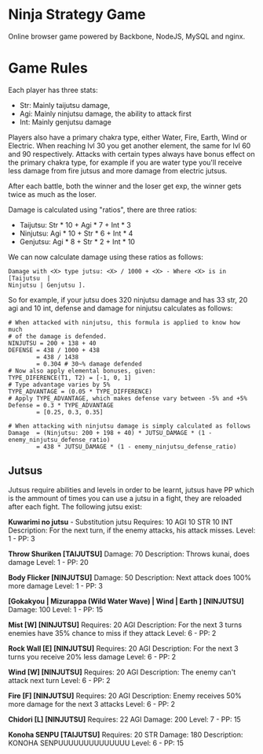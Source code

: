 # Ninja Strategy Game
Online browser game powered by Backbone, NodeJS, MySQL and nginx.

# Game Rules
Each player has three stats:

 * Str: Mainly taijutsu damage, 
 * Agi: Mainly ninjutsu damage, the ability to attack first
 * Int: Mainly genjutsu damage

Players also have a primary chakra type, either Water, Fire, Earth, Wind or Electric.
When reaching lvl 30 you get another element, the same for lvl 60 and 90
respectively. Attacks with certain types always have bonus effect on the
primary chakra type, for example if you are water type you'll receive less
damage from fire jutsus and more damage from electric jutsus.

After each battle, both the winner and the loser get exp, the winner gets twice
as much as the loser.

Damage is calculated using "ratios", there are three ratios:

 * Taijutsu: Str * 10 + Agi * 7 + Int * 3
 * Ninjutsu: Agi * 10 + Str * 6 + Int * 4
 * Genjutsu: Agi * 8  + Str * 2 + Int * 10

We can now calculate damage using these ratios as follows:

    Damage with <X> type jutsu: <X> / 1000 + <X> - Where <X> is in [Taijutsu  |
    Ninjutsu | Genjutsu ].

So for example, if your jutsu does 320 ninjutsu damage and has 33 str, 20 agi
and 10 int, defense and damage for ninjutsu calculates as follows:

    # When attacked with ninjutsu, this formula is applied to know how much
    # of the damage is defended.
    NINJUTSU = 200 + 138 + 40
    DEFENSE = 438 / 1000 + 438
            = 438 / 1438
            = 0.304 # 30~% damage defended
    # Now also apply elemental bonuses, given:
    TYPE_DIFERENCE(T1, T2) = [-1, 0, 1]
    # Type advantage varies by 5%
    TYPE_ADVANTAGE = (0.05 * TYPE_DIFFERENCE)
    # Apply TYPE_ADVANTAGE, which makes defense vary between -5% and +5%
    Defense = 0.3 * TYPE_ADVANTAGE
            = [0.25, 0.3, 0.35]

    # When attacking with ninjutsu damage is simply calculated as follows
    Damage  = (Ninjutsu: 200 + 198 + 40) * JUTSU_DAMAGE * (1 - enemy_ninjutsu_defense_ratio)
            = 438 * JUTSU_DAMAGE * (1 - enemy_ninjutsu_defense_ratio)

## Jutsus
Jutsus require abilities and levels in order to be learnt, jutsus have PP which
is the ammount of times you can use a jutsu in a fight, they are reloaded after
each fight. The following jutsu exist:

**Kuwarimi no jutsu** - Substitution jutsu
Requires: 10 AGI 10 STR 10 INT
Description: For the next turn, if the enemy attacks, his attack misses.
Level: 1 - PP: 3

**Throw Shuriken [TAIJUTSU]**
Damage: 70
Description: Throws kunai, does damage
Level: 1 - PP: 20

**Body Flicker [NINJUTSU]**
Damage: 50
Description: Next attack does 100% more damage
Level: 1 - PP: 3

**[Gokakyou | Mizurappa (Wild Water Wave) | Wind | Earth ] [NINJUTSU]**
Damage: 100
Level: 1 - PP: 15

**Mist [W] [NINJUTSU]**
Requires: 20 AGI
Description: For the next 3 turns enemies have 35% chance to miss if they attack
Level: 6 - PP: 2

**Rock Wall [E] [NINJUTSU]**
Requires: 20 AGI
Description: For the next 3 turns you receive 20% less damage
Level: 6 - PP: 2

**Wind [W] [NINJUTSU]**
Requires: 20 AGI
Description: The enemy can't attack next turn
Level: 6 - PP: 2

**Fire [F] [NINJUTSU]**
Requires: 20 AGI
Description: Enemy receives 50% more damage for the next 3 attacks
Level: 6 - PP: 2

**Chidori [L] [NINJUTSU]**
Requires: 22 AGI
Damage: 200
Level: 7 - PP: 15

**Konoha SENPU [TAIJUTSU]**
Requires: 20 STR
Damage: 180
Description: KONOHA SENPUUUUUUUUUUUUUU
Level: 6 - PP: 15

